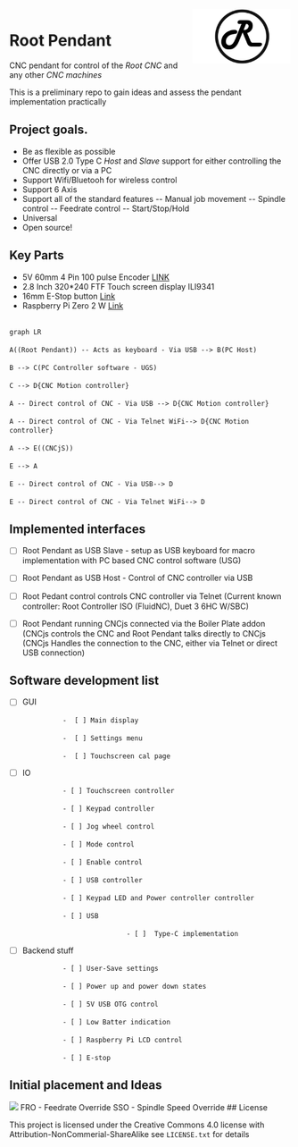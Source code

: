 
<img align="right" width=175 src="https://github.com/RootCNC/Root-Pendant/blob/main/Media/R_Logo.png" />

# Root Pendant
CNC pendant for control of the *Root CNC* and any other *CNC machines*

This is a preliminary repo to gain ideas and assess the pendant implementation practically 

## Project goals.
- Be as flexible as possible
- Offer USB 2.0 Type C *Host* and *Slave* support for either controlling the CNC directly or via a PC 
- Support Wifi/Bluetooh for wireless control
- Support 6 Axis
- Support all of the standard features
-- Manual job movement
-- Spindle control
-- Feedrate control
-- Start/Stop/Hold
- Universal 
- Open source!

## Key Parts
- 5V 60mm 4 Pin 100 pulse Encoder [LINK](https://s.click.aliexpress.com/e/_9yPgMw)
- 2.8 Inch 320*240 FTF Touch screen display ILI9341 
- 16mm E-Stop button [Link](https://s.click.aliexpress.com/e/_A71fQ2)
- Raspberry Pi Zero 2 W [Link](https://www.raspberrypi.com/products/raspberry-pi-zero-2-w/)

```mermaid

graph LR

A((Root Pendant)) -- Acts as keyboard - Via USB --> B(PC Host)

B --> C(PC Controller software - UGS)

C --> D{CNC Motion controller}

A -- Direct control of CNC - Via USB --> D{CNC Motion controller}

A -- Direct control of CNC - Via Telnet WiFi--> D{CNC Motion controller}

A --> E((CNCjS))

E --> A

E -- Direct control of CNC - Via USB--> D

E -- Direct control of CNC - Via Telnet WiFi--> D

``````

 

## Implemented interfaces

 

- [ ] Root Pendant as USB Slave - setup as USB keyboard for macro implementation with PC based CNC control software (USG)

- [ ]  Root Pendant as USB Host - Control of CNC controller via USB

- [ ] Root Pedant control controls CNC controller via Telnet (Current known controller: Root Controller ISO (FluidNC),  Duet 3 6HC W/SBC)

- [ ] Root Pendant running CNCjs connected via the Boiler Plate addon (CNCjs controls the CNC and Root Pendant talks directly to CNCjs (CNCjs Handles the connection to the CNC, either via Telnet or direct USB connection)

 

## Software development list

- [ ] GUI

                -  [ ] Main display

                -  [ ] Settings menu

                -  [ ] Touchscreen cal page

- [ ] IO

                - [ ] Touchscreen controller

                - [ ] Keypad controller

                - [ ] Jog wheel control

                - [ ] Mode control

                - [ ] Enable control

                - [ ] USB controller

                - [ ] Keypad LED and Power controller controller

                - [ ] USB

                                - [ ]  Type-C implementation

- [ ] Backend stuff

                - [ ] User-Save settings

                - [ ] Power up and power down states

                - [ ] 5V USB OTG control

                - [ ] Low Batter indication

                - [ ] Raspberry Pi LCD control

                - [ ] E-stop

## Initial placement and Ideas
<img width=400 src="https://github.com/RootCNC/Root-Pendant/blob/main/Media/OutlinePlan.PNG" />
FRO - Feedrate Override
SSO - Spindle Speed Override
## License

This project is licensed under the Creative Commons 4.0 license with 
Attribution-NonCommerial-ShareAlike see `LICENSE.txt` for details




